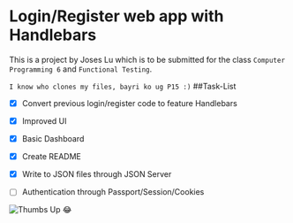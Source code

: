 # Login/Register web app with Handlebars

This is a project by Joses Lu which is to be submitted for the class ```Computer Programming 6``` and ```Functional Testing```.


```I know who clones my files, bayri ko ug P15 :)```
##Task-List
- [x] Convert previous login/register code to feature Handlebars
- [x] Improved UI
- [x] Basic Dashboard
- [x] Create README
- [x] Write to JSON files through JSON Server
- [ ] Authentication through Passport/Session/Cookies


![Thumbs Up](http://cdn3.teen.com/wp-content/uploads/2015/03/Emma-Stone-Easy-A-Thumbs-Up.jpg)
:joy: